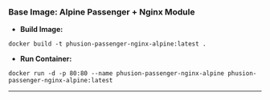 ### Base Image: Alpine Passenger + Nginx Module
- **Build Image:**
```
docker build -t phusion-passenger-nginx-alpine:latest .
```
- **Run Container:**
```
docker run -d -p 80:80 --name phusion-passenger-nginx-alpine phusion-passenger-nginx-alpine:latest
```
----------
